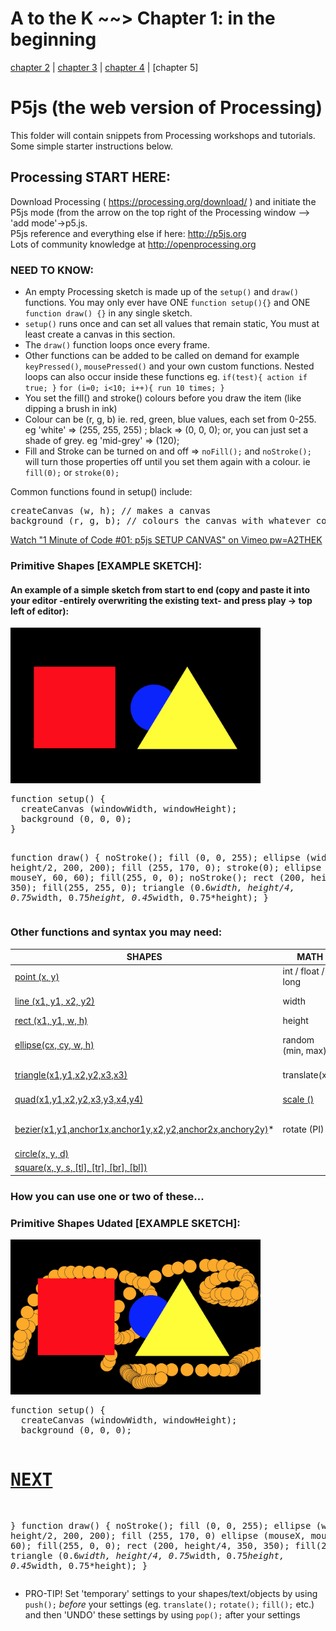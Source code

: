 # A to the K \~~> Chapter 1: in the beginning
[chapter 2](https://github.com/karenanndonnachie/AtotheK/tree/main/chapter%202) | [chapter 3](https://github.com/karenanndonnachie/AtotheK/tree/main/Chapter_3) | [chapter 4](https://github.com/karenanndonnachie/AtotheK/tree/main/Chapter_4) | [chapter 5]
# P5js (the web version of Processing)
This folder will contain snippets from Processing workshops and tutorials.<br/>
Some simple starter instructions below.

## Processing START HERE:
Download Processing ( https://processing.org/download/ ) and initiate the P5js mode (from the arrow on the top right of the Processing window --> 'add mode'->p5.js.<br/>
P5js reference and everything else if here: http://p5js.org <br/>
Lots of community knowledge at http://openprocessing.org<br/>
### NEED TO KNOW:
* An empty Processing sketch is made up of the `setup()` and `draw()` functions. You may only ever have ONE `function setup(){}` and ONE `function draw() {}` in any single sketch.
* `setup()` runs once and can set all values that remain static, You must at least create a canvas in this section.
* The `draw()` function loops once every frame. 
* Other functions can be added to be called on demand for example `keyPressed()`, `mousePressed()` and your own custom functions. Nested loops can also occur inside these functions eg. `if(test){ action if true; }` `for (i=0; i<10; i++){ run 10 times; }` 
* You set the fill() and stroke() colours before you draw the item (like dipping a brush in ink)
* Colour can be (r, g, b) ie. red, green, blue values, each set from 0-255. eg 'white' => (255, 255, 255) ; black => (0, 0, 0); or, you can just set a shade of grey. eg 'mid-grey' => (120);
* Fill and Stroke can be turned on and off => `noFill();` and `noStroke();` will turn those properties off until you set them again with a colour. ie `fill(0);` or `stroke(0);`

Common functions found in setup() include:
<pre>createCanvas (w, h); // makes a canvas
background (r, g, b); // colours the canvas with whatever colour you put in as r, g, b
</pre>
[Watch "1 Minute of Code #01: p5js SETUP CANVAS" on Vimeo pw=A2THEK](https://vimeo.com/536189627)
### Primitive Shapes [EXAMPLE SKETCH]: 
#### An example of a simple sketch from start to end (copy and paste it into your editor -entirely overwriting the existing text- and press play -> top left of editor):
<img src="images/primitive_shapes.JPG" width="400" height="auto"/>
<pre>function setup() {
  createCanvas (windowWidth, windowHeight);
  background (0, 0, 0);
}


function draw() {
  noStroke();
  fill (0, 0, 255);
  ellipse (width/2, height/2, 200, 200);
  fill (255, 170, 0);
  stroke(0);
  ellipse (mouseX, mouseY, 60, 60);
  fill(255, 0, 0);
  noStroke();
  rect (200, height/4, 350, 350);
  fill(255, 255, 0);
  triangle (0.6*width, height/4, 0.75*width, 0.75*height, 0.45*width, 0.75*height);
}
</pre>

### Other functions and syntax you may need:
SHAPES | MATH | INPUT | COLOR
----------------------- |-----------------------  |-----------------------  |----------------------- 
[point (x, y)](https://p5js.org/reference/#/p5/point) | int / float / long | [mouseX](https://p5js.org/reference/#/p5/mouseX) | [color in general](https://p5js.org/reference/#/p5/color)
[line (x1, y1, x2, y2)](https://p5js.org/reference/#/p5/line) | width | [mouseY](https://p5js.org/reference/#/p5/mouseY) |  [background(r, g, b)](https://p5js.org/reference/#/p5/background)
[rect (x1, y1, w, h)](https://p5js.org/reference/#/p5/rect) | height | [pmouseX](https://p5js.org/reference/#/p5/pmouseX) | [fill()](https://p5js.org/reference/#/p5/fill) / [stroke ()](https://p5js.org/reference/#/p5/stroke)
[ellipse(cx, cy, w, h)](https://p5js.org/reference/#/p5/ellipse) | random (min, max) | [pmouseY](https://p5js.org/reference/#/p5/pmouseY) | noStroke() ->turns stroke off
[triangle(x1,y1,x2,y2,x3,x3)](https://p5js.org/reference/#/p5/triangle) | translate(x,y) | [keyPressed()](https://p5js.org/reference/#/p5/keyPressed) | noFill() -> turns fill off
[quad(x1,y1,x2,y2,x3,y3,x4,y4)](https://p5js.org/reference/#/p5/quad) | [scale ()](https://p5js.org/reference/#/p5/scale) | [mousePressed()](https://p5js.org/reference/#/p5/mousePressed) | strokeWeight(1) -->thickness
[bezier(x1,y1,anchor1x,anchor1y,x2,y2,anchor2x,anchory2y)](https://p5js.org/reference/#/p5/bezier)* | rotate (PI) | millis() | [for transparent colour ] (r, g, b, *a*)
[circle(x, y, d)](https://p5js.org/reference/#/p5/circle) |
[square(x, y, s, [tl], [tr], [br], [bl])](https://p5js.org/reference/#/p5/square) |

### How you can use one or two of these...
### Primitive Shapes Udated [EXAMPLE SKETCH]: 
<img src="images/primitive_shapes_mouseFollow.JPG" width="400" height="auto"/>
<pre>
function setup() {
  createCanvas (windowWidth, windowHeight);
  background (0, 0, 0);
  
# [NEXT](https://github.com/karenanndonnachie/AtotheK/tree/main/chapter%202) 
}
function draw() {
  noStroke();
  fill (0, 0, 255);
  ellipse (width/2, height/2, 200, 200);
  fill (255, 170, 0)
  ellipse (mouseX, mouseY, 60, 60);
  fill(255, 0, 0);
  rect (200, height/4, 350, 350);
  fill(255, 255, 0);
  triangle (0.6*width, height/4, 0.75*width, 0.75*height, 0.45*width, 0.75*height);
}
</pre>
* PRO-TIP! Set 'temporary' settings to your shapes/text/objects by using `push();` *before* your settings (eg. `translate();` `rotate();` `fill();` etc.) and then 'UNDO' these settings by using `pop();` after your settings
